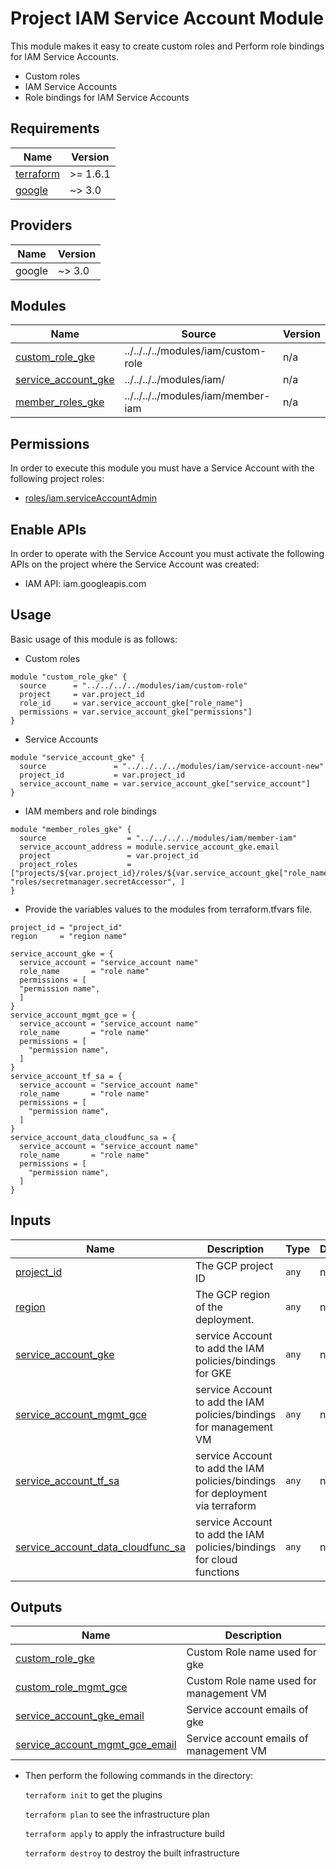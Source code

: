 # Project IAM Service Account Module

This module makes it easy to create custom roles and Perform role bindings for IAM Service Accounts.

- Custom roles
- IAM Service Accounts
- Role bindings for IAM Service Accounts

## Requirements

| Name | Version |
|------|---------|
| <a name="requirement_terraform"></a> [terraform](#requirement\_terraform) | >= 1.6.1 |
| <a name="requirement_google"></a> [google](#requirement\_google) | ~> 3.0 |

## Providers

| Name | Version |
|------|---------|
| google | ~> 3.0 |

## Modules

| Name | Source | Version |
|------|--------|---------|
| <a name="module_cloud_dns"></a> [custom_role_gke](#module\_cloud_dns_) | ../../../../modules/iam/custom-role | n/a |
| <a name="module_cloud_dns"></a> [service_account_gke](#module\_cloud_dns_) | ../../../../modules/iam/ | n/a |
| <a name="module_cloud_dns"></a> [member_roles_gke](#module\_cloud_dns_) | ../../../../modules/iam/member-iam | n/a |



## Permissions

In order to execute this module you must have a Service Account with the
following project roles:

- [roles/iam.serviceAccountAdmin](https://cloud.google.com/iam/docs/understanding-roles)

## Enable APIs

In order to operate with the Service Account you must activate the following APIs on the project where the Service Account was created:

- IAM API: iam.googleapis.com


## Usage
Basic usage of this module is as follows:

* Custom roles

```hcl
module "custom_role_gke" {
  source      = "../../../../modules/iam/custom-role"
  project     = var.project_id
  role_id     = var.service_account_gke["role_name"]
  permissions = var.service_account_gke["permissions"]
}
```

* Service Accounts

```hcl
module "service_account_gke" {
  source               = "../../../../modules/iam/service-account-new"
  project_id           = var.project_id
  service_account_name = var.service_account_gke["service_account"]
}
```

* IAM members and role bindings

```hcl
module "member_roles_gke" {
  source                  = "../../../../modules/iam/member-iam"
  service_account_address = module.service_account_gke.email
  project                 = var.project_id
  project_roles           = ["projects/${var.project_id}/roles/${var.service_account_gke["role_name"]}", "roles/secretmanager.secretAccessor", ]
}
```

* Provide the variables values to the modules from terraform.tfvars file.

```hcl
project_id = "project_id"
region     = "region name"

service_account_gke = {
  service_account = "service_account name"
  role_name       = "role name"
  permissions = [
  "permission name",
  ]
}
service_account_mgmt_gce = {
  service_account = "service_account name"
  role_name       = "role name"
  permissions = [
    "permission name",
  ]
}
service_account_tf_sa = {
  service_account = "service_account name"
  role_name       = "role name"
  permissions = [
    "permission name",
  ]
}
service_account_data_cloudfunc_sa = {
  service_account = "service_account name"
  role_name       = "role name"
  permissions = [
    "permission name",
  ]
}

```

## Inputs

| Name | Description | Type | Default | Required |
|------|-------------|------|---------|:--------:|
| <a name="input_project_id"></a> [project\_id](#input\_project\_id) | The GCP project ID | `any` | n/a | yes |
| <a name="input_region"></a> [region](#input\_region) | The GCP region of the deployment. | `any` | n/a | yes |
| <a name="input_service_account_gke"></a> [service\_account\_gke](#input\_service\_account\_gke) | service Account to add the IAM policies/bindings for GKE | `any` | n/a | yes |
| <a name="input_service_account_mgmt_gce"></a> [service\_account\_mgmt\_gce](#input\_service\_account\_mgmt\_gce) | service Account to add the IAM policies/bindings for management VM | `any` | n/a | yes |
| <a name="input_service_account_mgmt_gce"></a> [service_account_tf_sa](#input\_service\_account\_mgmt\_gce) | service Account to add the IAM policies/bindings for deployment via terraform | `any` | n/a | yes |
| <a name="input_service_account_mgmt_gce"></a> [service_account_data_cloudfunc_sa](#input\_service\_account\_mgmt\_gce) | service Account to add the IAM policies/bindings for cloud functions| `any` | n/a | yes |

## Outputs

| Name | Description |
|------|-------------|
| <a name="output_custom_role_gke"></a> [custom\_role\_gke](#output\_custom\_role\_gke) | Custom Role name used for gke  |
| <a name="output_custom_role_mgmt_gce"></a> [custom\_role\_mgmt\_gce](#output\_custom\_role\_mgmt\_gce) | Custom Role name used for management VM |
| <a name="output_service_account_gke_email"></a> [service\_account\_gke\_email](#output\_service\_account\_gke\_email) | Service account emails of gke|
| <a name="output_service_account_mgmt_gce_email"></a> [service\_account\_mgmt\_gce\_email](#output\_service\_account\_mgmt\_gce\_email) | Service account emails of management VM |


* Then perform the following commands in the directory:

   `terraform init` to get the plugins

   `terraform plan` to see the infrastructure plan

   `terraform apply` to apply the infrastructure build

   `terraform destroy` to destroy the built infrastructure